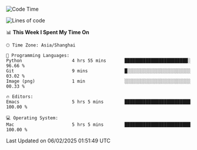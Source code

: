 <!--START_SECTION:waka-->
![Code Time](http://img.shields.io/badge/Code%20Time-2%2C509%20hrs%201%20min-blue)

![Lines of code](https://img.shields.io/badge/From%20Hello%20World%20I%27ve%20Written-335.2%20thousand%20lines%20of%20code-blue)

📊 **This Week I Spent My Time On** 

```text
🕑︎ Time Zone: Asia/Shanghai

💬 Programming Languages: 
Python                   4 hrs 55 mins       ████████████████████████░   96.66 % 
Git                      9 mins              █░░░░░░░░░░░░░░░░░░░░░░░░   03.02 % 
Image (png)              1 min               ░░░░░░░░░░░░░░░░░░░░░░░░░   00.33 % 

🔥 Editors: 
Emacs                    5 hrs 5 mins        █████████████████████████   100.00 % 

💻 Operating System: 
Mac                      5 hrs 5 mins        █████████████████████████   100.00 % 
```


 Last Updated on 06/02/2025 01:51:49 UTC
<!--END_SECTION:waka-->
